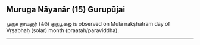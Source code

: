 ## Muruga Nāyanār (15) Gurupūjai
முருக நாயனார் (௧௫) குருபூஜை is observed on Mūlā nakṣhatram day of Vṛṣabhaḥ (solar) month (praatah/paraviddha).



---
